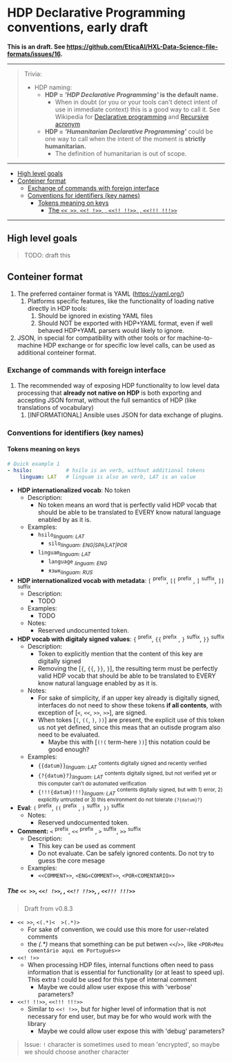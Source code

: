 # HDP Declarative Programming conventions, early draft

**This is an draft. See <https://github.com/EticaAI/HXL-Data-Science-file-formats/issues/16>.**

---

> Trivia:
> - HDP naming:
>   - **HDP = _'HDP Declarative Programming'_ is the default name.**
>     - When in doubt (or you or your tools can't detect intent of use in immediate context) this is a good way to call it. See Wikipedia for [Declarative programming](https://en.wikipedia.org/wiki/Declarative_programming) and [Recursive acronym](https://en.wikipedia.org/wiki/Recursive_acronym)
>   - **HDP = _'Humanitarian Declarative Programming'_** could be one way to call when the intent of the moment is **strictly humanitarian.**
>     - The definition of humanitarian is out of scope.

---

<!-- TOC depthFrom:2 -->

- [High level goals](#high-level-goals)
- [Conteiner format](#conteiner-format)
    - [Exchange of commands with foreign interface](#exchange-of-commands-with-foreign-interface)
    - [Conventions for identifiers (key names)](#conventions-for-identifiers-key-names)
        - [Tokens meaning on keys](#tokens-meaning-on-keys)
            - [The `<< >>`, `<<! !>>`, , `<<!! !!>>`, , `<<!!! !!!>>`](#the----------)

<!-- /TOC -->

---


## High level goals

> TODO: draft this

<!-- 1. The highest end goal of HDP is ... -->


## Conteiner format

1. The preferred container format is YAML (https://yaml.org/)
    1. Platforms specific features, like the functionality of loading native
       directly in HDP tools:
        1. Should be ignored in existing YAML files
        2. Should NOT be exported with HDP+YAML format, even if well behaved
           HDP+YAML parsers would likely to ignore.
2. JSON, in special for compatibility with other tools or for
   machine-to-machine HDP exchange or for specific low level calls, can be
   used as additional conteiner format.

### Exchange of commands with foreign interface

1. The recommended way of exposing HDP functionality to low level data
  processing that **already not native on HDP** is both exporting and
  accepting JSON format, without the full semantics of HDP (like
  translations of vocabulary)
    1. [INFORMATIONAL] Ansible uses JSON for data exchange of plugins.

### Conventions for identifiers (key names)

#### Tokens meaning on keys

```yaml
# Quick example 1
- hsilo:           # hsilo is an verb, without additional tokens
    linguam: LAT   # linguam is also an verb, LAT is an value

```

- **HDP internationalized vocab**: No token
  - Description:
    - No token means an word that is perfectly valid HDP vocab that should be
      able to be translated to EVERY know natural language enabled by
      as it is.
  - Examples:
    - `hsilo`<sub><em>linguam: LAT</em></sub>
      - `silo`<sub><em>linguam: ENG|SPA|LAT|POR</em></sub>
    - `linguam`<sub><em>linguam: LAT</em></sub>
      - `language` <sub><em>linguam: ENG</em></sub>
      - `язык`<sub><em>linguam: RUS</em></sub>
- **HDP internationalized vocab with metadata**: `[` <sup>prefix</sup>,
  `[[` <sup>prefix</sup> , `]` <sup>suffix</sup>, `]]` <sup>suffix</sup>
  - Description:
    - TODO
  - Examples:
    - TODO
  - Notes:
    - Reserved undocumented token.
- **HDP vocab with digitaly signed values**: `{` <sup>prefix</sup>,
  `{{` <sup>prefix</sup> , `}` <sup>suffix</sup>, `}}` <sup>suffix</sup>
  - Description:
    - Token to explicitly mention that the content of this key are digitally
      signed
    - Removing the [`{`, `{{`, `}}`, `}`], the resulting term must be
      perfectly valid HDP vocab that should be able to be translated to EVERY
      know natural language enabled by as it is.
  - Notes:
    - For sake of simplicity, if an upper key already is digitally signed,
      interfaces do not need to show these tokens **if all contents**, with
      exception of [`<`, `<<`, `>>`, `>>`], are signed.
    - When tokes [`(`, `((`, `)`, `))`] are present, the explicit use of this
      token us not yet defined, since this meas that an outisde program
      also need to be evaluated.
      - Maybe this with [`(!(` term-here `))`] this notation could be good
        enough?
  - Examples:
    - `{{datum}}`<sub><em>linguam: LAT</em></sub> <sup>contents digitally
      signed and recently verified</sup>
    - `{?{datum}?}`<sub><em>linguam: LAT</em></sub> <sup>contents digitally
      signed, but not verified yet or this computer can't do automated
      verification</sup>
    - `{!!!{datum}!!!}`<sub><em>linguam: LAT</em></sub> <sup>contents
      digitally signed, but with 1) error, 2) explicitly untrusted or 3) this
      environment do not tolerate `{?{datum}?}`</sup>
- **Eval**: `(` <sup>prefix</sup>, `((` <sup>prefix</sup> , `)` <sup>suffix</sup>,
  `))` <sup>suffix</sup>
  - Notes:
    - Reserved undocumented token.
- **Comment:** `<` <sup>prefix</sup>, `<<` <sup>prefix</sup> ,
  `>` <sup>suffix</sup>, `>>` <sup>suffix</sup>
  - Description:
    - This key can be used as comment
    - Do not evaluate. Can be safely ignored contents. Do not try to guess
      the core mesage
  - Examples:
     - `<<COMMENT>>`, `<ENG<COMMENT>>`, `<POR<COMENTARIO>>`

##### The `<< >>`, `<<! !>>`, , `<<!! !!>>`, , `<<!!! !!!>>`

> Draft from v0.8.3

- `<< >>`,  `<(.*)<  >(.*)>`
  - For sake of convention, we could use this more for user-related comments
  - the _(.*)_ means that something can be put betwen `<<`/`>>`, like
    `<POR<Meu comentário aqui em Português>>`
- `<<! !>>`
  - When processing HDP files, internal functions often need to pass
    information that is essential for functionality (or at least to speed
    up). This extra ! could be used for this type of internal comment
    - Maybe we could allow user expose this with 'verbose' parameters?
- `<<!! !!>>`, `<<!!! !!!>>`
  - Similar to `<<! !>>`, but for higher level of information that is not
    necessary for end user, but may be for who would work with the library
    - Maybe we could allow user expose this with 'debug' parameters?

> Issue: `!` character is sometimes used to mean 'encrypted', so maybe we
  should choose another character

<!--
      - [`(`, `((`, `)`, `))`] are not recommended for generic comments
-->


<!--

Software internal error messages could use "math language"; They are not good
for end user (even for the HDP specification itself) but for internal software
exceptions it could at least be somewhat based

- https://www.rapidtables.com/math/symbols/Logic_Symbols.html


Error messages symbols using math:
  - '∀' ∀(x)
    - "given any" or "for all"
    - https://en.wikipedia.org/wiki/Universal_quantification
  - '∃' ∃(x)
    - "there exists", "there is at least one"
    - https://en.wikipedia.org/wiki/Existential_quantification
  - Etc
    - https://en.wikipedia.org/wiki/List_of_logic_symbols
    - https://en.wikipedia.org/wiki/Mathematical_operators_and_symbols_in_Unicode

-->